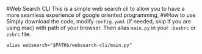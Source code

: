 #Web Search CLI
This is a simple web search cli to allow you to have a more seamless experience of google oriented programming, 
##How to use
Simply download the code, modify `config.yaml` (if needed, skip if you are using mac) with path of your browser. Then alias `main.py` in your `.bashrc` or `zshrc` file. 
```
alias websearch="$PATH$/websearch-cli/main.py"
```
